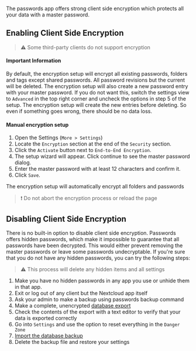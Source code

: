 The passwords app offers strong client side encryption which protects all your data with a master password.

## Enabling Client Side Encryption
> :warning: Some third-party clients do not support encryption

#### Important Information
By default, the encryption setup will encrypt all existing passwords, folders and tags except shared passwords.
All password revisions but the current will be deleted.
The encryption setup will also create a new password entry with your master password.
If you do not want this, switch the settings view to `Advanced` in the top right corner and uncheck the options in step 5 of the setup.
The encryption setup will create the new entries before deleting.
So even if something goes wrong, there should be no data loss.

#### Manual encryption setup
1. Open the Settings (`More > Settings`)
2. Locate the `Encryption` section at the end of the `Security` section.
3. Click the `Activate` button next to `End-to-End Encryption`.
4. The setup wizard will appear. Click continue to see the master password dialog.
5. Enter the master password with at least 12 characters and confirm it.
6. Click `Save`.

The encryption setup will automatically encrypt all folders and passwords

> :exclamation: Do not abort the encryption process or reload the page


## Disabling Client Side Encryption
There is no built-in option to disable client side encryption.
Passwords offers hidden passwords, which make it impossible to guarantee that all passwords have been decrypted.
This would either prevent removing the master passwords or leave some passwords undecryptable.
If you're sure that you do not have any hidden passwords, you can try the following steps:

> :warning: This process will delete any hidden items and all settings

1. Make you have no hidden passwords in any app you use or unhide them in that app.
2. Exit or log out of any client but the Nextcloud app itself
3. Ask your admin to make a backup using passwords backup command
4. Make a complete, unencrypted [database export](./Export#database-backup)
5. Check the contents of the export with a text editor to verify that your data is exported correctly
6. Go into `Settings` and use the option to reset everything in the `Danger Zone`
7. [Import the database backup](./Import/Import-from-backup)
8. Delete the backup file and restore your settings